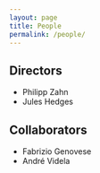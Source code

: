 ```yaml
---
layout: page
title: People
permalink: /people/
---
```


## Directors

- Philipp Zahn
- Jules Hedges

## Collaborators

- Fabrizio Genovese
- André Videla